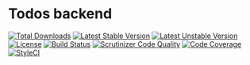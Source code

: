 # Todos backend

[![Total Downloads](https://poser.pugx.org/laravel/framework/d/total.svg)](https://packagist.org/packages/acacha/todosBackend)
[![Latest Stable Version](https://poser.pugx.org/laravel/framework/v/stable.svg)](https://packagist.org/packages/acacha/todosBackend)
[![Latest Unstable Version](https://poser.pugx.org/laravel/framework/v/unstable.svg)](https://packagist.org/packages/acacha/todosBackend)
[![License](https://poser.pugx.org/laravel/framework/license.svg)](https://packagist.org/packages/acacha/todosBackend)
[![Build Status](https://travis-ci.org/acacha/todosBackend.svg?branch=master)](https://travis-ci.org/acacha/todosBackend)
[![Scrutinizer Code Quality](https://scrutinizer-ci.com/g/acacha/todosBackend/badges/quality-score.png?b=master)](https://scrutinizer-ci.com/g/acacha/todosBackend/?branch=master)
[![Code Coverage](https://scrutinizer-ci.com/g/acacha/todosBackend/badges/coverage.png?b=master)](https://scrutinizer-ci.com/g/acacha/todosBackend/?branch=master)
[![StyleCI](https://styleci.io/repos/72269849/shield?branch=master)](https://styleci.io/repos/72269849)


